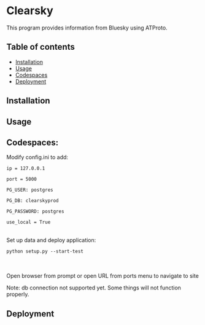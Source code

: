# Clearsky

This program provides information from Bluesky using ATProto.

## Table of contents

- [Installation](#installation)
- [Usage](#usage)
- [Codespaces](#codespaces)
- [Deployment](#deployment)

## Installation

## Usage

## Codespaces:

Modify config.ini to add: 

```
ip = 127.0.0.1

port = 5000 

PG_USER: postgres

PG_DB: clearskyprod

PG_PASSWORD: postgres

use_local = True
```
\
Set up data and deploy application:
```
python setup.py --start-test
```
\
\
Open browser from prompt or open URL from ports menu to navigate to site

Note: db connection not supported yet. Some things will not function properly.

## Deployment